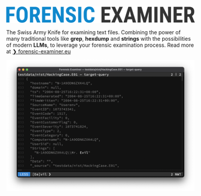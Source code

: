 ![](docs/img/fox.png "Forensic Examiner")

The Swiss Army Knife for examining text files. Combining the power of many traditional tools like **grep**, **hexdump** and **strings** with the possibilities of modern **LLMs**, to leverage your forensic examination process. Read more at [❯ forensic-examiner.eu](https://forensic-examiner.eu)

![](docs/img/demo.png)
